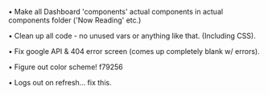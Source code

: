 <!-- • Make font icons from font awesome instead of 'library' and 'home' etc. -->

• Make all Dashboard 'components' actual components in actual components folder ('Now Reading' etc.)

• Clean up all code - no unused vars or anything like that. (Including CSS).

• Fix google API & 404 error screen (comes up completely blank w/ errors).

• Figure out color scheme!
  f79256

• Logs out on refresh... fix this.